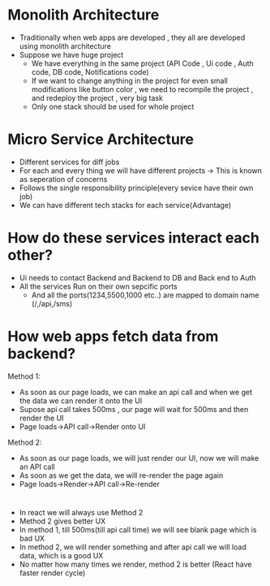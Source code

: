 # Monolith Architecture
- Traditionally when web apps are developed , they all are developed using monolith architecture
- Suppose we have huge project
  - We have everything in the same project (API Code , Ui code , Auth code, DB code, Notifications code)
  - If we want to change anything in the project for even small modifications like button color , we need to recompile the project , and redeploy the project , very big task
  - Only one stack should be used for whole project

# Micro Service Architecture
- Different services for diff jobs
- For each and every thing we will have different projects -> This is known as seperation of concerns 
- Follows the single responsibility principle(every sevice have their own job)
- We can have different tech stacks for each service(Advantage)

# How do these services interact each other?
- Ui needs to contact Backend and Backend to DB and Back end to Auth
- All the services Run on their own sepcific ports
  - And all the ports(1234,5500,1000 etc..) are mapped to domain name (/,/api,/sms)

# How web apps fetch data from backend?
Method 1:
- As soon as our page loads, we can make an api call and when we get the data we can render it onto the UI
- Supose api call takes 500ms , our page will wait for 500ms and then render the UI
- Page loads->API call->Render onto UI

Method 2:
- As soon as our page loads, we will just render our UI, now we will make an API call
- As soon as we get the data, we will re-render the page again
- Page loads->Render->API call->Re-render

#
- In react we will always use Method 2
- Method 2 gives better UX
- In method 1, till 500ms(till api call time) we will see blank page which is bad UX
- In method 2, we will render something and after api call we will load data, which is a good UX
- No matter how many times we render, method 2 is better (React have faster render cycle)

